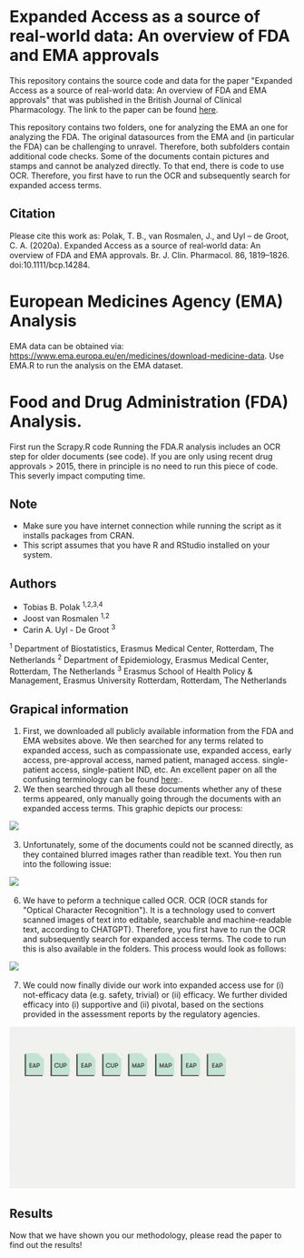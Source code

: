 # Expanded Access as a source of real-world data: An overview of FDA and EMA approvals
This repository contains the source code and data for the paper "Expanded Access as a source of real-world data: An overview of FDA and EMA approvals" that was published in the British Journal of Clinical Pharmacology. The link to the paper can be found [here](https://www.ncbi.nlm.nih.gov/pmc/articles/PMC7444779/). 

This repository contains two folders, one for analyzing the EMA an one for analyzing the FDA. The original datasources from the EMA and (in particular the FDA) can be challenging to unravel. Therefore, both subfolders contain additional code checks. Some of the documents contain pictures and stamps and cannot be analyzed directly. To that end, there is code to use OCR. Therefore, you first have to run the OCR and subsequently search for expanded access terms. 

## Citation
Please cite this work as: Polak, T. B., van Rosmalen, J., and Uyl – de Groot, C. A. (2020a). Expanded Access as a source of real‐world data: An overview of FDA and EMA approvals. Br. J. Clin. Pharmacol. 86, 1819–1826. doi:10.1111/bcp.14284.

# European Medicines Agency (EMA) Analysis
EMA data can be obtained via: https://www.ema.europa.eu/en/medicines/download-medicine-data.
Use EMA.R to run the analysis on the EMA dataset.

# Food and Drug Administration (FDA) Analysis.
First run the Scrapy.R code 
Running the FDA.R analysis includes an OCR step for older documents (see code). If you are only using recent drug approvals > 2015, there in principle is no need to run this piece of code. This severly impact computing time.   

## Note
- Make sure you have internet connection while running the script as it installs packages from CRAN.
- This script assumes that you have R and RStudio installed on your system.

## Authors
- Tobias B. Polak <sup>1,2,3,4 </sup>
- Joost van Rosmalen <sup>1,2</sup>
- Carin A. Uyl - De Groot <sup>3</sup>

<sup>1</sup> Department of Biostatistics, Erasmus Medical Center, Rotterdam, The Netherlands
<sup>2</sup> Department of Epidemiology, Erasmus Medical Center, Rotterdam, The Netherlands
<sup>3</sup> Erasmus School of Health Policy & Management, Erasmus University Rotterdam, Rotterdam, The Netherlands

## Grapical information
1. First, we downloaded all publicly available information from the FDA and EMA websites above. We then searched for any terms related to expanded access, such as compassionate use, expanded access, early access, pre-approval access, named patient, managed access. single-patient access, single-patient IND, etc. An excellent paper on all the confusing terminology can be found [here](https://journals.sagepub.com/doi/10.1177/2168479017696267?icid=int.sj-abstract.similar-articles.5):.
2. We then searched through all these documents whether any of these terms appeared, only manually going through the documents with an expanded access terms. This graphic depicts our process:

![](https://github.com/TobiasPolak/BJCP2020/blob/master/GIF1_Compressed%20(1).gif)

3. Unfortunately, some of the documents could not be scanned directly, as they contained blurred images rather than readible text. You then run into the following issue:

![](https://github.com/TobiasPolak/BJCP2020/blob/master/GIF4_Short_Compressed%20(1).gif)

6. We have to peform a technique called OCR. OCR (OCR stands for "Optical Character Recognition"). It is a technology used to convert scanned images of text into editable, searchable and machine-readable text, according to CHATGPT). Therefore, you first have to run the OCR and subsequently search for expanded access terms. The code to run this is also available in the folders. This process would look as follows:

![](https://github.com/TobiasPolak/BJCP2020/blob/master/GIF5.1_Compressed%20(1).gif)

7. We could now finally divide our work into expanded access use for (i) not-efficacy data (e.g. safety, trivial) or (ii) efficacy. We further divided efficacy into (i) supportive and (ii) pivotal, based on the sections provided in the assessment reports by the regulatory agencies. 

![](https://github.com/TobiasPolak/BJCP2020/blob/master/BucketGIF_1%20(1)%20(1).gif)

## Results

Now that we have shown you our methodology, please read the paper to find out the results!

